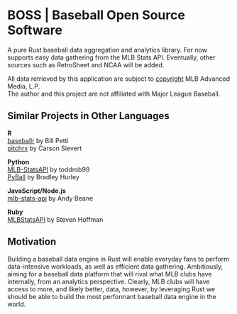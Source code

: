 # BOSS | Baseball Open Source Software

A pure Rust baseball data aggregation and analytics library. For now supports easy data gathering from the MLB Stats API. Eventually, other sources such as RetroSheet and NCAA will be added.

All data retrieved by this application are subject to [copyright](http://gdx.mlb.com/components/copyright.txt) MLB Advanced Media, L.P.\
The author and this project are not affiliated with Major League Baseball.

## Similar Projects in Other Languages

**R**\
[baseballr](https://github.com/BillPetti/baseballr) by Bill Petti\
[pitchrx](https://github.com/cpsievert/pitchRx) by Carson Sievert

**Python**\
[MLB-StatsAPI](https://github.com/toddrob99/MLB-StatsAPI) by toddrob99\
[PyBall](https://github.com/bradleyhurley/PyBall) by Bradley Hurley

**JavaScript/Node.js**\
[mlb-stats-api](https://github.com/asbeane/mlb-stats-api) by Andy Beane

**Ruby**\
[MLBStatsAPI](https://github.com/Fustrate/mlb_stats_api) by Steven Hoffman

## Motivation

Building a baseball data engine in Rust will enable everyday fans to perform data-intensive workloads, as well as efficient data gathering. Ambitiously, aiming for a baseball data platform that will rival what MLB clubs have internally, from an analytics perspective. Clearly, MLB clubs will have access to more, and likely better, data, however, by leveraging Rust we should be able to build the most performant baseball data engine in the world.
